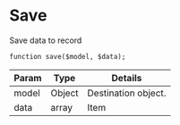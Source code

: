 # Save

 Save data to record

 ```
function save($model, $data);
```
| Param | Type | Details |
| -- | -- | -- |
| model | Object | Destination object. |
| data | array | Item |

[](http://demo.dandelionet.org/home)


